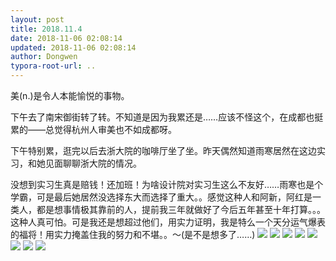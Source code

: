 ```yaml
---
layout: post
title: 2018.11.4
date: 2018-11-06 02:08:14
updated: 2018-11-06 02:08:14
author: Dongwen
typora-root-url: ..
---
```




美(n.)是令人本能愉悦的事物。

下午去了南宋御街转了转。不知道是因为我累还是……应该不怪这个，在成都也挺累的——总觉得杭州人审美也不如成都呀。

下午特别累，逛完以后去浙大院的咖啡厅坐了坐。昨天偶然知道雨寒居然在这边实习，和她见面聊聊浙大院的情况。

没想到实习生真是赔钱！还加班！为啥设计院对实习生这么不友好……雨寒也是个学霸，可是最后她居然没选择东大而选择了重大。。感觉这种人和阿新，阿红是一类人，都是想事情极其靠前的人，提前我三年就做好了今后五年甚至十年打算。。。这种人真可怕。可是我还是想超过他们，用实力证明，我是特么一个天分运气爆表的福将！用实力掩盖住我的努力和不堪。。～(是不是想多了……)        ![](/img/in-post/x55445865.jpg)
![](/img/in-post/x55445866.jpg)
![](/img/in-post/x55445867.jpg)
![](/img/in-post/x55445870.jpg)
![](/img/in-post/x55445871.jpg)
![](/img/in-post/x55445869.jpg)
![](/img/in-post/x55445864.jpg)
![](/img/in-post/x55445868.jpg)

